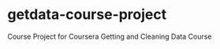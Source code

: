 getdata-course-project
======================

Course Project for Coursera Getting and Cleaning Data Course
